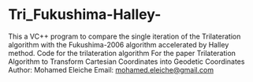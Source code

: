 # Tri_Fukushima-Halley-
This a VC++ program to compare the single iteration of the Trilateration algorithm with the Fukushima-2006 algorithm accelerated by Halley method.
Code for the trilateration algorithm
For the paper
      Trilateration Algorithm to Transform Cartesian Coordinates into Geodetic Coordinates
Author: Mohamed Eleiche
Email: mohamed.eleiche@gmail.com
